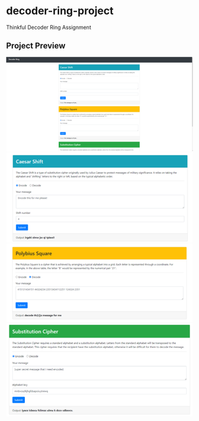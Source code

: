 # decoder-ring-project
Thinkful Decoder Ring Assignment

## Project Preview
![Decoder Ring Main](preview-images/decoder-ring-main.png)
![Caesar Shift](preview-images/caesar-shift.png)
![Polybius Square](preview-images/polybius.png)
![Substitution Cipher](preview-images/substitution-cipher.png)
